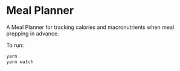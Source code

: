 # Meal Planner

A Meal Planner for tracking calories and macronutrients when meal prepping in advance.

To run:

```sh
yarn
yarn watch
```
